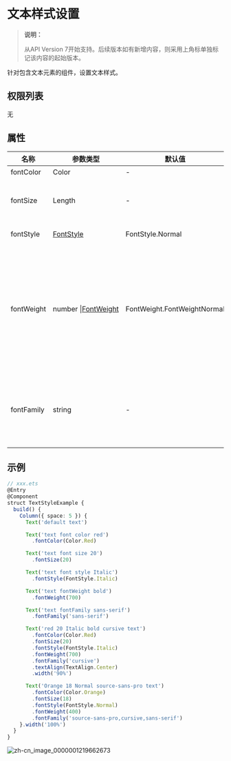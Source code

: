 # 文本样式设置

>  **说明：**
>
>  从API Version 7开始支持。后续版本如有新增内容，则采用上角标单独标记该内容的起始版本。


针对包含文本元素的组件，设置文本样式。


## 权限列表

无


## 属性


| 名称         | 参数类型                     | 默认值                         | 描述                                       |
| ---------- | ------------------------ | --------------------------- | ---------------------------------------- |
| fontColor  | Color                    | -                           | 设置文本颜色。                                  |
| fontSize   | Length                   | -                           | 设置文本尺寸，Length为number类型时，使用fp单位。          |
| fontStyle  | [FontStyle](ts-appendix-enums.md#fontstyle)     | FontStyle.Normal            | 设置文本的字体样式。                               |
| fontWeight | number&nbsp;\|[FontWeight](ts-appendix-enums.md#fontweight) | FontWeight.FontWeightNormal | 设置文本的字体粗细，number类型取值[100,&nbsp;900]，取值间隔为100，默认为400，取值越大，字体越粗。<br/>提供常用枚举值，参考：FontWeight枚举说明。 |
| fontFamily | string                   | -                           | 设置文本的字体列表。使用多个字体，使用','进行分割，优先级按顺序生效。例如：'Arial,&nbsp;sans-serif'。 |


## 示例

```ts
// xxx.ets
@Entry
@Component
struct TextStyleExample {
  build() {
    Column({ space: 5 }) {
      Text('default text')

      Text('text font color red')
        .fontColor(Color.Red)

      Text('text font size 20')
        .fontSize(20)

      Text('text font style Italic')
        .fontStyle(FontStyle.Italic)

      Text('text fontWeight bold')
        .fontWeight(700)

      Text('text fontFamily sans-serif')
        .fontFamily('sans-serif')

      Text('red 20 Italic bold cursive text')
        .fontColor(Color.Red)
        .fontSize(20)
        .fontStyle(FontStyle.Italic)
        .fontWeight(700)
        .fontFamily('cursive')
        .textAlign(TextAlign.Center)
        .width('90%')

      Text('Orange 18 Normal source-sans-pro text')
        .fontColor(Color.Orange)
        .fontSize(18)
        .fontStyle(FontStyle.Normal)
        .fontWeight(400)
        .fontFamily('source-sans-pro,cursive,sans-serif')
    }.width('100%')
  }
}
```

![zh-cn_image_0000001219662673](figures/zh-cn_image_0000001219662673.png)

